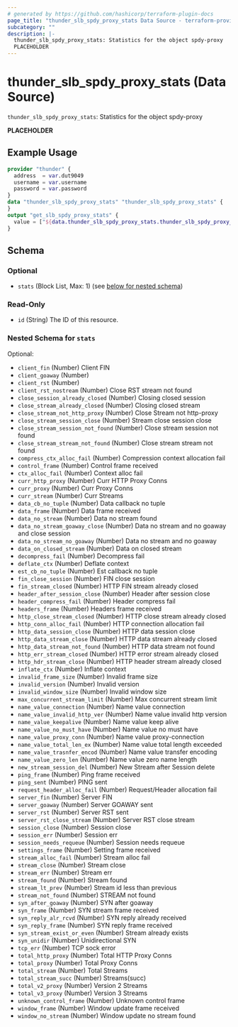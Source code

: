 ```yaml
---
# generated by https://github.com/hashicorp/terraform-plugin-docs
page_title: "thunder_slb_spdy_proxy_stats Data Source - terraform-provider-thunder"
subcategory: ""
description: |-
  thunder_slb_spdy_proxy_stats: Statistics for the object spdy-proxy
  PLACEHOLDER
---
```


# thunder_slb_spdy_proxy_stats (Data Source)

`thunder_slb_spdy_proxy_stats`: Statistics for the object spdy-proxy

__PLACEHOLDER__

## Example Usage

```terraform
provider "thunder" {
  address  = var.dut9049
  username = var.username
  password = var.password
}
data "thunder_slb_spdy_proxy_stats" "thunder_slb_spdy_proxy_stats" {
}
output "get_slb_spdy_proxy_stats" {
  value = ["${data.thunder_slb_spdy_proxy_stats.thunder_slb_spdy_proxy_stats}"]
}
```

<!-- schema generated by tfplugindocs -->
## Schema

### Optional

- `stats` (Block List, Max: 1) (see [below for nested schema](#nestedblock--stats))

### Read-Only

- `id` (String) The ID of this resource.

<a id="nestedblock--stats"></a>
### Nested Schema for `stats`

Optional:

- `client_fin` (Number) Client FIN
- `client_goaway` (Number)
- `client_rst` (Number)
- `client_rst_nostream` (Number) Close RST stream not found
- `close_session_already_closed` (Number) Closing closed session
- `close_stream_already_closed` (Number) Closing closed stream
- `close_stream_not_http_proxy` (Number) Close Stream not http-proxy
- `close_stream_session_close` (Number) Stream close session close
- `close_stream_session_not_found` (Number) Close stream session not found
- `close_stream_stream_not_found` (Number) Close stream stream not found
- `compress_ctx_alloc_fail` (Number) Compression context allocation fail
- `control_frame` (Number) Control frame received
- `ctx_alloc_fail` (Number) Context alloc fail
- `curr_http_proxy` (Number) Curr HTTP Proxy Conns
- `curr_proxy` (Number) Curr Proxy Conns
- `curr_stream` (Number) Curr Streams
- `data_cb_no_tuple` (Number) Data callback no tuple
- `data_frame` (Number) Data frame received
- `data_no_stream` (Number) Data no stream found
- `data_no_stream_goaway_close` (Number) Data no stream and no goaway and close session
- `data_no_stream_no_goaway` (Number) Data no stream and no goaway
- `data_on_closed_stream` (Number) Data on closed stream
- `decompress_fail` (Number) Decompress fail
- `deflate_ctx` (Number) Deflate context
- `est_cb_no_tuple` (Number) Est callback no tuple
- `fin_close_session` (Number) FIN close session
- `fin_stream_closed` (Number) HTTP FIN stream already closed
- `header_after_session_close` (Number) Header after session close
- `header_compress_fail` (Number) Header compress fail
- `headers_frame` (Number) Headers frame received
- `http_close_stream_closed` (Number) HTTP close stream already closed
- `http_conn_alloc_fail` (Number) HTTP connection allocation fail
- `http_data_session_close` (Number) HTTP data session close
- `http_data_stream_close` (Number) HTTP data stream already closed
- `http_data_stream_not_found` (Number) HTTP data stream not found
- `http_err_stream_closed` (Number) HTTP error stream already closed
- `http_hdr_stream_close` (Number) HTTP header stream already closed
- `inflate_ctx` (Number) Inflate context
- `invalid_frame_size` (Number) Invalid frame size
- `invalid_version` (Number) Invalid version
- `invalid_window_size` (Number) Invalid window size
- `max_concurrent_stream_limit` (Number) Max concurrent stream limit
- `name_value_connection` (Number) Name value connection
- `name_value_invalid_http_ver` (Number) Name value invalid http version
- `name_value_keepalive` (Number) Name value keep alive
- `name_value_no_must_have` (Number) Name value no must have
- `name_value_proxy_conn` (Number) Name value proxy-connection
- `name_value_total_len_ex` (Number) Name value total length exceeded
- `name_value_trasnfer_encod` (Number) Name value transfer encoding
- `name_value_zero_len` (Number) Name value zero name length
- `new_stream_session_del` (Number) New Stream after Session delete
- `ping_frame` (Number) Ping frame received
- `ping_sent` (Number) PING sent
- `request_header_alloc_fail` (Number) Request/Header allocation fail
- `server_fin` (Number) Server FIN
- `server_goaway` (Number) Server GOAWAY sent
- `server_rst` (Number) Server RST sent
- `server_rst_close_stream` (Number) Server RST close stream
- `session_close` (Number) Session close
- `session_err` (Number) Session err
- `session_needs_requeue` (Number) Session needs requeue
- `settings_frame` (Number) Setting frame received
- `stream_alloc_fail` (Number) Stream alloc fail
- `stream_close` (Number) Stream close
- `stream_err` (Number) Stream err
- `stream_found` (Number) Stream found
- `stream_lt_prev` (Number) Stream id less than previous
- `stream_not_found` (Number) STREAM not found
- `syn_after_goaway` (Number) SYN after goaway
- `syn_frame` (Number) SYN stream frame received
- `syn_reply_alr_rcvd` (Number) SYN reply already received
- `syn_reply_frame` (Number) SYN reply frame received
- `syn_stream_exist_or_even` (Number) Stream already exists
- `syn_unidir` (Number) Unidirectional SYN
- `tcp_err` (Number) TCP sock error
- `total_http_proxy` (Number) Total HTTP Proxy Conns
- `total_proxy` (Number) Total Proxy Conns
- `total_stream` (Number) Total Streams
- `total_stream_succ` (Number) Streams(succ)
- `total_v2_proxy` (Number) Version 2 Streams
- `total_v3_proxy` (Number) Version 3 Streams
- `unknown_control_frame` (Number) Unknown control frame
- `window_frame` (Number) Window update frame received
- `window_no_stream` (Number) Window update no stream found


